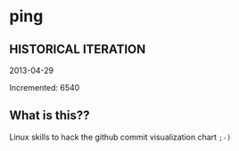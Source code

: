 # ping

## HISTORICAL ITERATION
2013-04-29

Incremented: 6540

## What is this?? 
Linux skills to hack the github commit visualization chart `;-)`
